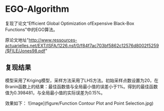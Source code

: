# EGO-Algorithm
复现了论文“Efficient Global Optimization ofExpensive Black-Box Functions”中的EGO算法。

原论文地址"http://www.ressources-actuarielles.net/EXT/ISFA/1226.nsf/0/f84f7ac703bf5862c12576d8002f5259/$FILE/Jones98.pdf"

## 复现结果
模型采用了Kriging模型，采样方法采用了LHS方法。初始采样点数设置为20，在Branin函数上的结果：最佳函数值与全局最小值的误差小于1%。得到的最佳函数值为0.398481，与全局最小值的实际误差为0.15%。

效果如下：
![image](figure/Function Contour Plot and Point Selection.jpg)
